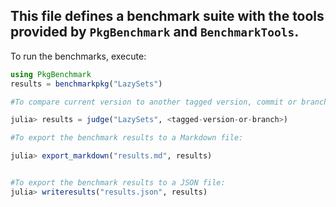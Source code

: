 
## This file defines a benchmark suite with the tools provided by `PkgBenchmark` and `BenchmarkTools`.

To run the benchmarks, execute:
```julia
using PkgBenchmark
results = benchmarkpkg("LazySets")

#To compare current version to another tagged version, commit or branch:

julia> results = judge("LazySets", <tagged-version-or-branch>)

#To export the benchmark results to a Markdown file:

julia> export_markdown("results.md", results)


#To export the benchmark results to a JSON file:
julia> writeresults("results.json", results)
```
